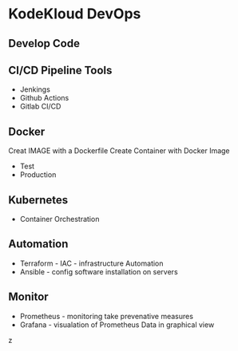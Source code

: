 # KodeKloud DevOps

## Develop Code



## CI/CD Pipeline Tools
  * Jenkings
  * Github Actions
  * Gitlab CI/CD

## Docker
Creat IMAGE with a Dockerfile
Create Container with Docker Image
  * Test
  * Production

## Kubernetes
  * Container Orchestration


## Automation
 * Terraform - IAC - infrastructure Automation
 * Ansible - config software installation on servers

## Monitor
  * Prometheus - monitoring take prevenative measures
  * Grafana - visualation of Prometheus Data in graphical view

















































z
